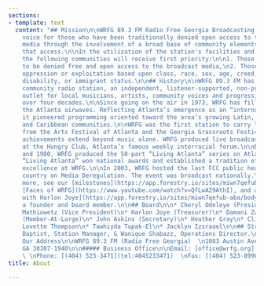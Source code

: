 ```yaml
---
sections:
- template: text
  content: "## Mission\n\nWRFG 89.3 FM Radio Free Georgia Broadcasting provides a
    voice for those who have been traditionally denied open access to the broadcast
    media through the involvement of a broad base of community elements to guarantee
    that access.\n\nIn the utilization of the station's facilities and in its programs
    the following communities will receive first priority:\n\n1. Those who continue
    to be denied free and open access to the broadcast media,\n2. Those who suffer
    oppression or exploitation based upon class, race, sex, age, creed, sexual orientation,
    disability, or immigrant status.\n\n## History\n\nWRFG 89.3 FM has been Atlanta’s
    community radio station, an independent, listener-supported, non-profit media
    outlet for local musicians, artists, community voices and progressive ideas for
    over four decades.\n\nSince going on the air in 1973, WRFG has filled a void on
    the Atlanta airwaves. Reflecting Atlanta’s emergence as an “international city”,
    it pioneered programming oriented toward the area’s growing Latin, African, Asian
    and Caribbean communities.\n\nWRFG was the first station to carry live broadcasts
    from the Arts Festival of Atlanta and the Georgia Grassroots Festival.\n\nWRFG’s
    achievements extend beyond music alone. WRFG produced live broadcasts of speakers
    at the Hungry Club, Atlanta’s famous weekly interracial forum.\n\nBetween 1977
    and 1980, WRFG produced the 50-part “Living Atlanta” series on Atlanta’s history.
    “Living Atlanta” won national awards and established a tradition of documentary
    excellence at WRFG.\n\nIn 2003, WRFG hosted the last FCC public hearing in the
    country on Media Deregulation. The event was broadcast nationally.\n\nTo learn
    more, see our [milestones](https://app.forestry.io/sites/miwn7qefub-aba/body-media//uploads/historical-milstones.pdf),
    [Faces of WRFG](https://www.youtube.com/watch?v=QfLwA29AthI), and an [interview
    with Harlon Joye](https://app.forestry.io/sites/miwn7qefub-aba/body-media//uploads/interview-with-harlon-joye.pdf),
    a founder and board member.\n\n## Board\n\n* Cheryl Odeleye (President)\n* Dianne
    Mathiowetz (Vice President)\n* Harlon Joye (Treasurer)\n* Damani Zakee Aaquil
    (Member-At-Large)\n* John Askins (Secretary)\n* Heather Gray\n* Cliff Albright\n*
    Lovette Thompson\n* Tawhiyda Tupak-El\n* Jacklyn Izsraael\n\n## Staff\n\nJoan
    Baptist, Station Manager, & Wanique Shabazz, Operations Director.\n\n## Contact\n\n#####
    Our Address\n\nWRFG 89.3 FM (Radio Free Georgia)  \n1083 Austin Avenue NE  \nAtlanta,
    GA 30307-1940\n\n##### Business Office\n\nEmail: [office@wrfg.org](mailto:office@wrfg.org)
    \ \nPhone: [(404) 523-3471](tel:4045233471)  \nFax: [(404) 523-8990](tel:4045238990)"
title: About

---
```

